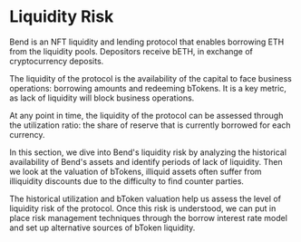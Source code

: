 # Liquidity Risk

Bend is an NFT liquidity and lending protocol that enables borrowing ETH from the liquidity pools. Depositors receive bETH, in exchange of cryptocurrency deposits.

The liquidity of the protocol is the availability of the capital to face business operations: borrowing amounts and redeeming bTokens. It is a key metric, as lack of liquidity will block business operations.

At any point in time, the liquidity of the protocol can be assessed through the utilization ratio: the share of reserve that is currently borrowed for each currency.

In this section, we dive into Bend's liquidity risk by analyzing the historical availability of Bend's assets and identify periods of lack of liquidity. Then we look at the valuation of bTokens, illiquid assets often suffer from illiquidity discounts due to the difficulty to find counter parties.

The historical utilization and bToken valuation help us assess the level of liquidity risk of the protocol. Once this risk is understood, we can put in place risk management techniques through the borrow interest rate model and set up alternative sources of bToken liquidity.
